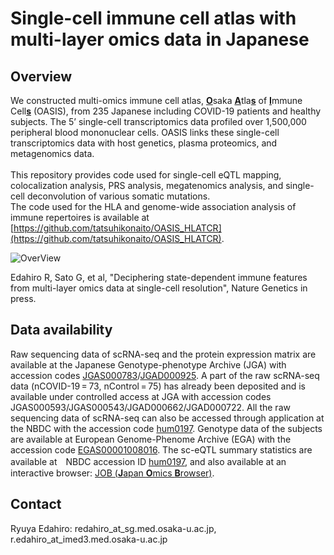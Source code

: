# Single-cell immune cell atlas with multi-layer omics data in Japanese

## Overview
We constructed multi-omics immune cell atlas, <ins>**O**</ins>saka <ins>**A**</ins>tla<ins>**s**</ins> of <ins>**I**</ins>mmune Cell<ins>**s**</ins> (OASIS), from 235 Japanese including COVID-19 patients and healthy subjects. The 5’ single-cell transcriptomics data profiled over 1,500,000 peripheral blood mononuclear cells. OASIS links these single-cell transcriptomics data with host genetics, plasma proteomics, and metagenomics data.\
\
This repository provides code used for single-cell eQTL mapping, colocalization analysis, PRS analysis, megatenomics analysis, and single-cell deconvolution of various somatic mutations.\
The code used for the HLA and genome-wide association analysis of immune repertoires is available at [https://github.com/tatsuhikonaito/OASIS_HLATCR](https://github.com/tatsuhikonaito/OASIS_HLATCR).

![OverView](https://github.com/user-attachments/assets/92d898a9-1bdd-4643-935f-dda6fd3b4a72)

Edahiro R, Sato G, et al, "Deciphering state-dependent immune features from multi-layer omics data at single-cell resolution", Nature Genetics in press. 

## Data availability
Raw sequencing data of scRNA-seq and the protein expression matrix are available at the Japanese Genotype-phenotype Archive (JGA) with accession codes [JGAS000783](https://ddbj.nig.ac.jp/search/entry/jga-study/JGAS000783)/[JGAD000925](https://ddbj.nig.ac.jp/search/entry/jga-dataset/JGAD000925). A part of the raw scRNA-seq data (nCOVID-19 = 73, nControl = 75) has already been deposited and is available under controlled access at JGA with accession codes JGAS000593/JGAS000543/JGAD000662/JGAD000722. All the raw sequencing data of scRNA-seq can also be accessed through application at the NBDC with the accession code [hum0197](https://humandbs.biosciencedbc.jp/en/hum0197-latest). Genotype data of the subjects are available at European Genome-Phenome Archive (EGA) with the accession code [EGAS00001008016](https://ega-archive.org/studies/EGAS00001008016). The sc-eQTL summary statistics are available at　NBDC accession ID [hum0197](https://humandbs.biosciencedbc.jp/en/hum0197-latest), and also available at an interactive browser: [JOB (<ins>**J**</ins>apan <ins>**O**</ins>mics <ins>**B**</ins>rowser)](https://japan-omics.jp/).

## Contact
Ryuya Edahiro: redahiro_at_sg.med.osaka-u.ac.jp, r.edahiro_at_imed3.med.osaka-u.ac.jp

